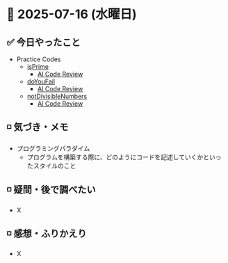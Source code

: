 # 📅 2025-07-16 (水曜日)

## ✅ 今日やったこと

- Practice Codes
  - [isPrime](/journal/2025/07/practice_codes/isPrime.ts)
    - [AI Code Review](/journal/2025/07/ai_code_review/isPrime.md)
  - [doYouFail](/journal/2025/07/practice_codes/doYouFail.ts)
    - [AI Code Review](/journal/2025/07/ai_code_review/doYouFail.md)
  - [notDivisibleNumbers](/journal/2025/07/practice_codes/notDivisibleNumbers.ts)
    - [AI Code Review](/journal/2025/07/ai_code_review/notDivisibleNumbers.md)

## ◽️ 気づき・メモ

- プログラミングパラダイム
  - プログラムを構築する際に、どのようにコードを記述していくかといったスタイルのこと

## ◽️ 疑問・後で調べたい

- X

## ◽️ 感想・ふりかえり

- X
